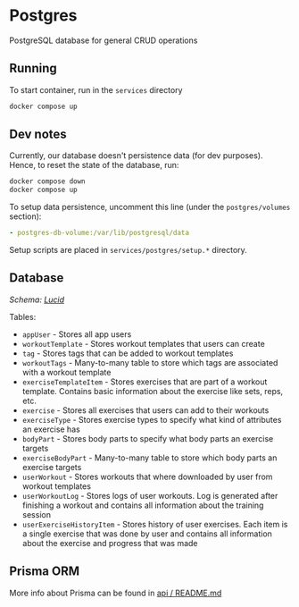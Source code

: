 # Postgres

PostgreSQL database for general CRUD operations

## Running

To start container, run in the `services` directory

```bash
docker compose up
```

## Dev notes

Currently, our database doesn't persistence data (for dev purposes). Hence, to reset the state of the database, run:

```bash
docker compose down
docker compose up
```

To setup data persistence, uncomment this line (under the `postgres/volumes` section):

```yaml
- postgres-db-volume:/var/lib/postgresql/data
```

Setup scripts are placed in `services/postgres/setup.*` directory.

## Database

_Schema: [Lucid](https://lucid.app/lucidchart/72865ec2-e302-43c9-828b-27426595a02a/edit?invitationId=inv_f4be9ce7-aae7-470f-9af1-3a6f7f96cf15&page=0_0#)_

Tables:

- `appUser` - Stores all app users
- `workoutTemplate` - Stores workout templates that users can create
- `tag` - Stores tags that can be added to workout templates
- `workoutTags` - Many-to-many table to store which tags are associated with a workout template
- `exerciseTemplateItem` - Stores exercises that are part of a workout template. Contains basic information about the exercise like sets, reps, etc.
- `exercise` - Stores all exercises that users can add to their workouts
- `exerciseType` - Stores exercise types to specify what kind of attributes an exercise has
- `bodyPart` - Stores body parts to specify what body parts an exercise targets
- `exerciseBodyPart` - Many-to-many table to store which body parts an exercise targets
- `userWorkout` - Stores workouts that where downloaded by user from workout templates
- `userWorkoutLog` - Stores logs of user workouts. Log is generated after finishing a workout and contains all information about the training session
- `userExerciseHistoryItem` - Stores history of user exercises. Each item is a single exercise that was done by user and contains all information about the exercise and progress that was made


## Prisma ORM

More info about Prisma can be found in [api / README.md](../api/README.md#prisma)